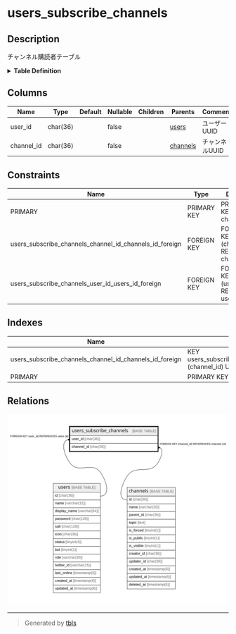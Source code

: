 # users_subscribe_channels

## Description

チャンネル購読者テーブル

<details>
<summary><strong>Table Definition</strong></summary>

```sql
CREATE TABLE `users_subscribe_channels` (
  `user_id` char(36) NOT NULL,
  `channel_id` char(36) NOT NULL,
  PRIMARY KEY (`user_id`,`channel_id`),
  KEY `users_subscribe_channels_channel_id_channels_id_foreign` (`channel_id`),
  CONSTRAINT `users_subscribe_channels_channel_id_channels_id_foreign` FOREIGN KEY (`channel_id`) REFERENCES `channels` (`id`) ON DELETE CASCADE ON UPDATE CASCADE,
  CONSTRAINT `users_subscribe_channels_user_id_users_id_foreign` FOREIGN KEY (`user_id`) REFERENCES `users` (`id`) ON DELETE CASCADE ON UPDATE CASCADE
) ENGINE=InnoDB DEFAULT CHARSET=utf8mb4
```

</details>

## Columns

| Name | Type | Default | Nullable | Children | Parents | Comment |
| ---- | ---- | ------- | -------- | -------- | ------- | ------- |
| user_id | char(36) |  | false |  | [users](users.md) | ユーザーUUID |
| channel_id | char(36) |  | false |  | [channels](channels.md) | チャンネルUUID |

## Constraints

| Name | Type | Definition |
| ---- | ---- | ---------- |
| PRIMARY | PRIMARY KEY | PRIMARY KEY (user_id, channel_id) |
| users_subscribe_channels_channel_id_channels_id_foreign | FOREIGN KEY | FOREIGN KEY (channel_id) REFERENCES channels (id) |
| users_subscribe_channels_user_id_users_id_foreign | FOREIGN KEY | FOREIGN KEY (user_id) REFERENCES users (id) |

## Indexes

| Name | Definition |
| ---- | ---------- |
| users_subscribe_channels_channel_id_channels_id_foreign | KEY users_subscribe_channels_channel_id_channels_id_foreign (channel_id) USING BTREE |
| PRIMARY | PRIMARY KEY (user_id, channel_id) USING BTREE |

## Relations

![er](users_subscribe_channels.svg)

---

> Generated by [tbls](https://github.com/k1LoW/tbls)
